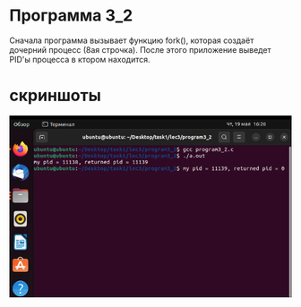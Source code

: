 # Программа 3_2 
Сначала программа вызывает функцию fork(), которая создаёт дочерний процесс (8ая строчка). После этого приложение выведет PID'ы процесса в ктором находится.
# скриншоты
![01](IMAGE/programm3_2.png)

